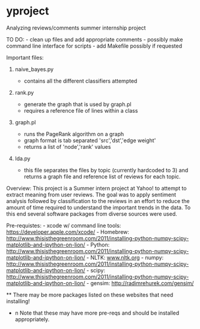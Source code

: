 yproject
========

Analyzing reviews/comments summer internship project

TO DO:
	- clean up files and add appropriate comments
	- possibly make command line interface for scripts
	- add Makefile possibly if requested


Important files:

1. naive_bayes.py
	- contains all the different classifiers attempted

2. rank.py
	- generate the graph that is used by graph.pl
	- requires a reference file of lines within a class

3. graph.pl
	- runs the PageRank algorithm on a graph
	- graph format is tab separated 'src','dst','edge weight'
	- returns a list of 'node','rank' values  

4. lda.py
	- this file separates the files by topic (currently hardcoded to 3) and returns a graph file and reference list of reviews for each topic.


Overview: This project is a Summer intern project at Yahoo! to attempt to extract meaning from user reviews. The goal was to apply sentiment analysis followed by classification to the reviews in an effort to reduce the amount of time required to understand the important trends in the data. To this end several software packages from diverse sources were used. 



Pre-requistes:
	- xcode w/ command line tools: https://developer.apple.com/xcode/
	- Homebrew: http://www.thisisthegreenroom.com/2011/installing-python-numpy-scipy-matplotlib-and-ipython-on-lion/
	- Python: http://www.thisisthegreenroom.com/2011/installing-python-numpy-scipy-matplotlib-and-ipython-on-lion/
	- NLTK: www.nltk.org
	- numpy: http://www.thisisthegreenroom.com/2011/installing-python-numpy-scipy-matplotlib-and-ipython-on-lion/
	- scipy: http://www.thisisthegreenroom.com/2011/installing-python-numpy-scipy-matplotlib-and-ipython-on-lion/
	- gensim: http://radimrehurek.com/gensim/
	
** There may be more packages listed on these websites that need installing!
	 


* n Note that these may have more pre-reqs and should be installed appropriately.
